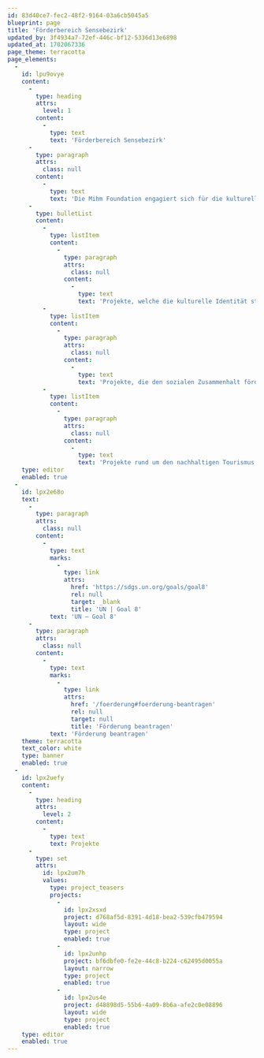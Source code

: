 ```yaml
---
id: 83d40ce7-fec2-48f2-9164-03a6cb5045a5
blueprint: page
title: 'Förderbereich Sensebezirk'
updated_by: 3f4934a7-72ef-446c-bf12-5336d13e6898
updated_at: 1702067336
page_theme: terracotta
page_elements:
  -
    id: lpu9ovye
    content:
      -
        type: heading
        attrs:
          level: 1
        content:
          -
            type: text
            text: 'Förderbereich Sensebezirk'
      -
        type: paragraph
        attrs:
          class: null
        content:
          -
            type: text
            text: 'Die Mihm Foundation engagiert sich für die kulturelle und touristische Entwicklung der Region Sense. Gefördert werden insbesondere:'
      -
        type: bulletList
        content:
          -
            type: listItem
            content:
              -
                type: paragraph
                attrs:
                  class: null
                content:
                  -
                    type: text
                    text: 'Projekte, welche die kulturelle Identität stärken.'
          -
            type: listItem
            content:
              -
                type: paragraph
                attrs:
                  class: null
                content:
                  -
                    type: text
                    text: 'Projekte, die den sozialen Zusammenhalt fördern.'
          -
            type: listItem
            content:
              -
                type: paragraph
                attrs:
                  class: null
                content:
                  -
                    type: text
                    text: 'Projekte rund um den nachhaltigen Tourismus.'
    type: editor
    enabled: true
  -
    id: lpx2e68o
    text:
      -
        type: paragraph
        attrs:
          class: null
        content:
          -
            type: text
            marks:
              -
                type: link
                attrs:
                  href: 'https://sdgs.un.org/goals/goal8'
                  rel: null
                  target: _blank
                  title: 'UN | Goal 8'
            text: 'UN – Goal 8'
      -
        type: paragraph
        attrs:
          class: null
        content:
          -
            type: text
            marks:
              -
                type: link
                attrs:
                  href: '/foerderung#foerderung-beantragen'
                  rel: null
                  target: null
                  title: 'Förderung beantragen'
            text: 'Förderung beantragen'
    theme: terracotta
    text_color: white
    type: banner
    enabled: true
  -
    id: lpx2uefy
    content:
      -
        type: heading
        attrs:
          level: 2
        content:
          -
            type: text
            text: Projekte
      -
        type: set
        attrs:
          id: lpx2um7h
          values:
            type: project_teasers
            projects:
              -
                id: lpx2xsxd
                project: d768af5d-8391-4d18-bea2-539cfb479594
                layout: wide
                type: project
                enabled: true
              -
                id: lpx2unhp
                project: bf6dbfe0-fe2e-44c8-b224-c62495d0055a
                layout: narrow
                type: project
                enabled: true
              -
                id: lpx2us4e
                project: d48898d5-55b6-4a09-8b6a-afe2c0e08896
                layout: wide
                type: project
                enabled: true
    type: editor
    enabled: true
---
```

